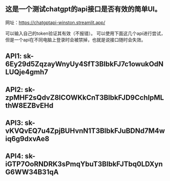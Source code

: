 ## 这是一个测试chatgpt的api接口是否有效的简单UI。
网址：https://chatgptapi-winston.streamlit.app/

可以输入自己的token验证其有效（不报错）。
可以使用下面这几个api进行尝试，但是一个api在不同电脑上登录时会被禁掉，也就是说接口随时会失效。
## API1: 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
## API2: 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
## API3: 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
## API4: 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
